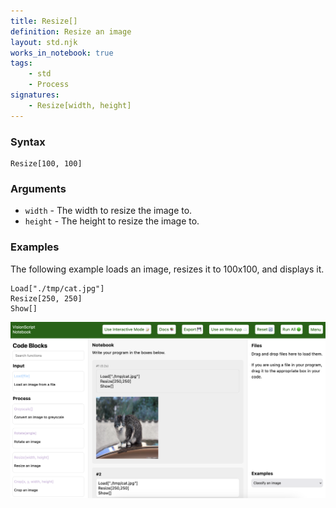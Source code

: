 ```yaml
---
title: Resize[]
definition: Resize an image
layout: std.njk
works_in_notebook: true
tags:
    - std
    - Process
signatures:
    - Resize[width, height]
---
```


### Syntax

```
Resize[100, 100]
```

### Arguments

- `width` - The width to resize the image to.
- `height` - The height to resize the image to.

### Examples

The following example loads an image, resizes it to 100x100, and displays it.

```
Load["./tmp/cat.jpg"]
Resize[250, 250]
Show[]
```

![A photo of a cat resized to 250x250](/assets/resize.png)